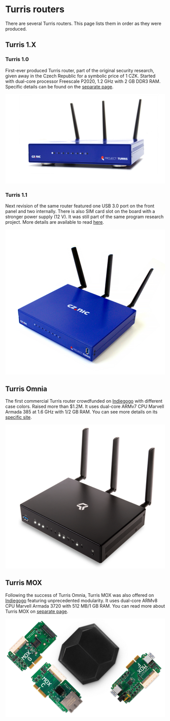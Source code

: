 # Turris routers

There are several Turris routers. This page lists them in order as they were
produced.

## Turris 1.X

### Turris 1.0
First-ever produced Turris router, part of the original security research,
given away in the Czech Republic for a symbolic price of 1 CZK.
Started with dual-core processor Freescale P2020, 1.2 GHz with 2 GB DDR3 RAM.
Specific details can be found on the [separate page](../hw/turris-1x/turris-1x.md).

![Turris 1.0](turris-10.jpg)

### Turris 1.1
Next revision of the same router featured one USB 3.0 port on the front panel and two internally. There is also SIM card slot on the board with a stronger power supply (12 V).
It was still part of the same program research project. More details are available to read [here](../hw/turris-1x/turris-1x.md).

![Turris 1.1](turris-11.jpg)

## Turris Omnia

The first commercial Turris router crowdfunded on [Indiegogo](https://www.indiegogo.com/projects/turris-omnia-hi-performance-open-source-router#/) with different case colors. Raised more than $1.2M.
It uses dual-core ARMv7 CPU Marvell Armada 385 at 1.6 GHz with 1/2 GB RAM.
You can see more details on its [specific site](../hw/omnia/omnia.md).

![Turris Omnia](omnia.jpg)

## Turris MOX

Following the success of Turris Omnia, Turris MOX was also offered on
[Indiegogo](https://www.indiegogo.com/projects/turris-mox-modular-open-source-router#/)
featuring unprecedented modularity. It uses dual-core ARMv8 CPU Marvell Armada 3720 with 512 MB/1 GB RAM.
You can read more about Turris MOX on [separate page](../hw/mox/intro.md).

![Turris MOX](../hw/mox/mox.jpg)
